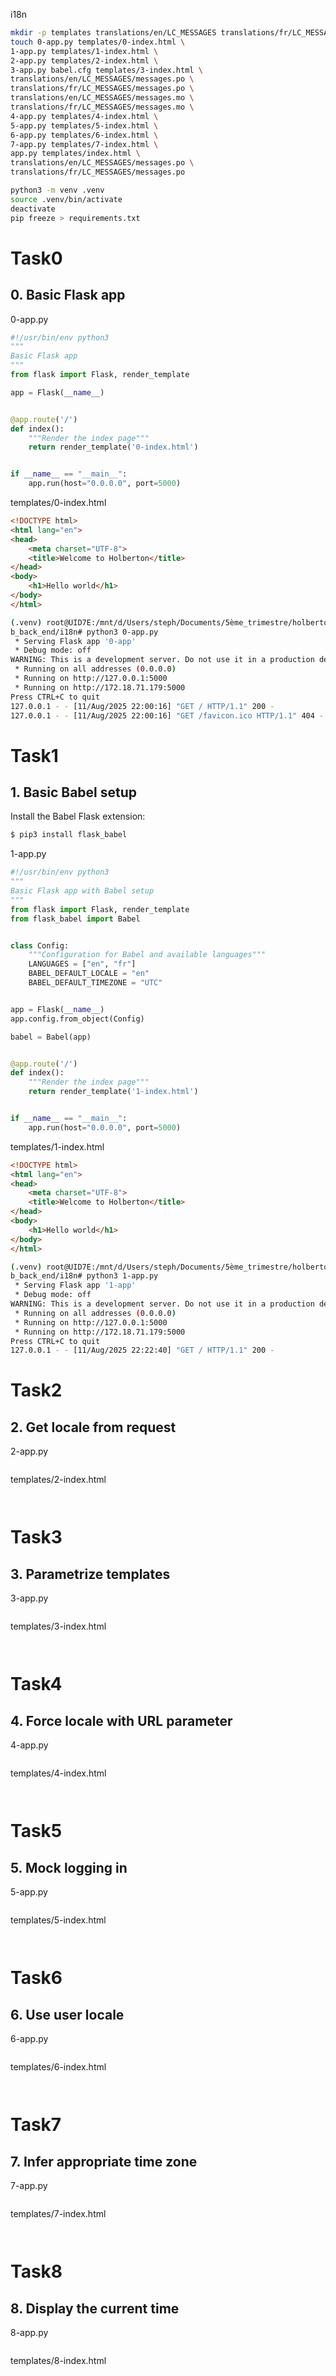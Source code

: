 i18n

```bash
mkdir -p templates translations/en/LC_MESSAGES translations/fr/LC_MESSAGES
touch 0-app.py templates/0-index.html \
1-app.py templates/1-index.html \
2-app.py templates/2-index.html \
3-app.py babel.cfg templates/3-index.html \
translations/en/LC_MESSAGES/messages.po \
translations/fr/LC_MESSAGES/messages.po \
translations/en/LC_MESSAGES/messages.mo \
translations/fr/LC_MESSAGES/messages.mo \
4-app.py templates/4-index.html \
5-app.py templates/5-index.html \
6-app.py templates/6-index.html \
7-app.py templates/7-index.html \
app.py templates/index.html \
translations/en/LC_MESSAGES/messages.po \
translations/fr/LC_MESSAGES/messages.po
```
```bash
python3 -m venv .venv
source .venv/bin/activate
deactivate
pip freeze > requirements.txt
```

# Task0
## 0. Basic Flask app

0-app.py
```python
#!/usr/bin/env python3
"""
Basic Flask app
"""
from flask import Flask, render_template

app = Flask(__name__)


@app.route('/')
def index():
    """Render the index page"""
    return render_template('0-index.html')


if __name__ == "__main__":
    app.run(host="0.0.0.0", port=5000)
```

templates/0-index.html
```html
<!DOCTYPE html>
<html lang="en">
<head>
    <meta charset="UTF-8">
    <title>Welcome to Holberton</title>
</head>
<body>
    <h1>Hello world</h1>
</body>
</html>
```

```bash
(.venv) root@UID7E:/mnt/d/Users/steph/Documents/5ème_trimestre/holbertonschool-we
b_back_end/i18n# python3 0-app.py
 * Serving Flask app '0-app'
 * Debug mode: off
WARNING: This is a development server. Do not use it in a production deployment. Use a production WSGI server instead.
 * Running on all addresses (0.0.0.0)
 * Running on http://127.0.0.1:5000
 * Running on http://172.18.71.179:5000
Press CTRL+C to quit
127.0.0.1 - - [11/Aug/2025 22:00:16] "GET / HTTP/1.1" 200 -
127.0.0.1 - - [11/Aug/2025 22:00:16] "GET /favicon.ico HTTP/1.1" 404 -

```

# Task1
## 1. Basic Babel setup

Install the Babel Flask extension:
```bash
$ pip3 install flask_babel
```

1-app.py
```python
#!/usr/bin/env python3
"""
Basic Flask app with Babel setup
"""
from flask import Flask, render_template
from flask_babel import Babel


class Config:
    """Configuration for Babel and available languages"""
    LANGUAGES = ["en", "fr"]
    BABEL_DEFAULT_LOCALE = "en"
    BABEL_DEFAULT_TIMEZONE = "UTC"


app = Flask(__name__)
app.config.from_object(Config)

babel = Babel(app)


@app.route('/')
def index():
    """Render the index page"""
    return render_template('1-index.html')


if __name__ == "__main__":
    app.run(host="0.0.0.0", port=5000)

```

templates/1-index.html
```html
<!DOCTYPE html>
<html lang="en">
<head>
    <meta charset="UTF-8">
    <title>Welcome to Holberton</title>
</head>
<body>
    <h1>Hello world</h1>
</body>
</html>

```

```bash
(.venv) root@UID7E:/mnt/d/Users/steph/Documents/5ème_trimestre/holbertonschool-we
b_back_end/i18n# python3 1-app.py
 * Serving Flask app '1-app'
 * Debug mode: off
WARNING: This is a development server. Do not use it in a production deployment. Use a production WSGI server instead.
 * Running on all addresses (0.0.0.0)
 * Running on http://127.0.0.1:5000
 * Running on http://172.18.71.179:5000
Press CTRL+C to quit
127.0.0.1 - - [11/Aug/2025 22:22:40] "GET / HTTP/1.1" 200 -

```


# Task2
## 2. Get locale from request

2-app.py
```python

```

templates/2-index.html
```html

```

```bash

```

# Task3
## 3. Parametrize templates

3-app.py
```python

```

templates/3-index.html
```html

```

```bash

```

# Task4
## 4. Force locale with URL parameter

4-app.py
```python

```

templates/4-index.html
```html

```

```bash

```


# Task5
## 5. Mock logging in

5-app.py
```python

```

templates/5-index.html
```html

```

```bash

```


# Task6
## 6. Use user locale

6-app.py
```python

```

templates/6-index.html
```html

```

```bash

```


# Task7
## 7. Infer appropriate time zone

7-app.py
```python

```

templates/7-index.html
```html

```

```bash

```

# Task8
## 8. Display the current time

8-app.py
```python

```

templates/8-index.html
```html

```

```bash

```



